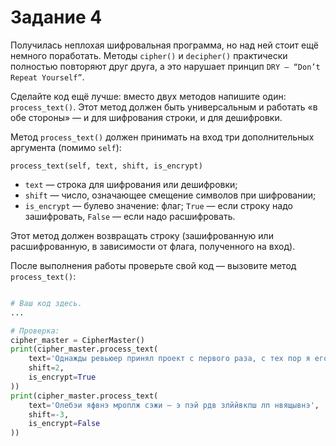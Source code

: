 # Задание 4

Получилась неплохая шифровальная программа, но над ней стоит ещё немного поработать. Методы `cipher()` и `decipher()` практически полностью повторяют друг друга, а это нарушает принцип `DRY — “Don’t Repeat Yourself”`.

Сделайте код ещё лучше: вместо двух методов напишите один: `process_text()`. Этот метод должен быть универсальным и работать «в обе стороны» — и для шифрования строки, и для дешифровки.

Метод `process_text()` должен принимать на вход три дополнительных аргумента (помимо `self`):

`process_text(self, text, shift, is_encrypt)`

* `text` — строка для шифрования или дешифровки;
* `shift` — число, означающее смещение символов при шифровании;
* `is_encrypt` — булево значение: флаг; `True` — если строку надо зашифровать, `False` — если надо расшифровать.

Этот метод должен возвращать строку (зашифрованную или расшифрованную, в зависимости от флага, полученного на вход).

После выполнения работы проверьте свой код — вызовите метод `process_text()`:

```python

# Ваш код здесь.
...

# Проверка:
cipher_master = CipherMaster()
print(cipher_master.process_text(
    text='Однажды ревьюер принял проект с первого раза, с тех пор я его боюсь',
    shift=2,
    is_encrypt=True
))
print(cipher_master.process_text(
    text='Олебэи яфвнэ мроплж сэжи — э пэй рдв злййвкпш лп нвящывнэ',
    shift=-3,
    is_encrypt=False
))
```
